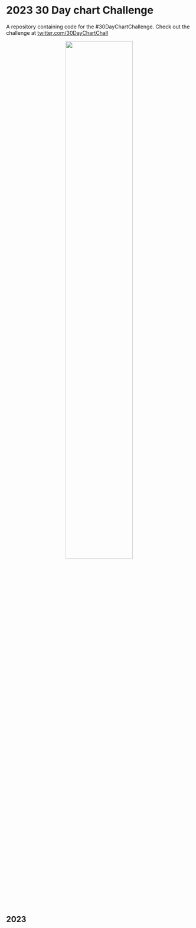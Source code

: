 # 2023 30 Day chart Challenge

A repository containing code for the #30DayChartChallenge. Check out the challenge at [twitter.com/30DayChartChall](https://twitter.com/30DayChartChall?ref_src=twsrc%5Egoogle%7Ctwcamp%5Eserp%7Ctwgr%5Eauthor)

<p align="center">
<img src="prompts.png?raw=true" width=60%>
</p>

## 2023

